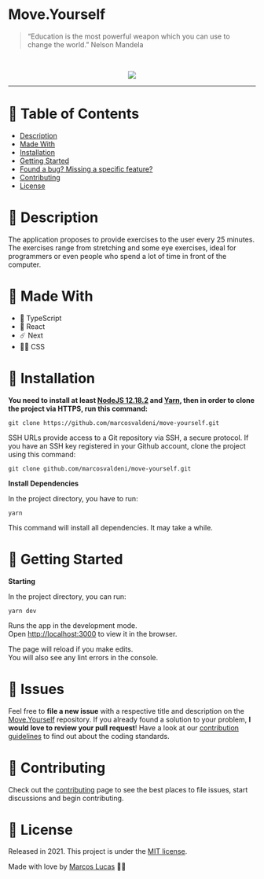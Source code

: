 # Move.Yourself

> “Education is the most powerful weapon which you can use to change the world.” Nelson Mandela

<br />
<p align="center"><img src=".github/portfolio.gif?raw=true"/></p>

---

# :pushpin: Table of Contents
* [Description](#memo-description)
* [Made With](#rocket-made-with)
* [Installation](#construction_worker-installation)
* [Getting Started](#runner-getting-started)
* [Found a bug? Missing a specific feature?](#bug-issues)
* [Contributing](#tada-contributing)
* [License](#closed_book-license)

# :memo: Description
The application proposes to provide exercises to the user every 25 minutes. The exercises range from stretching and some eye exercises, ideal for programmers or even people who spend a lot of time in front of the computer.

# :rocket: Made With

* 💠 TypeScript
* 💫 React
* ☄️ Next
* 💅🏻 CSS

# :construction_worker: Installation

**You need to install at least [NodeJS 12.18.2](https://nodejs.org/) and [Yarn](https://classic.yarnpkg.com/en/docs/install/), then in order to clone the project via HTTPS, run this command:**

```git clone https://github.com/marcosvaldeni/move-yourself.git```

SSH URLs provide access to a Git repository via SSH, a secure protocol. If you have an SSH key registered in your Github account, clone the project using this command:

```git clone github.com/marcosvaldeni/move-yourself.git```

**Install Dependencies**

In the project directory, you have to run:

`yarn`

This command will install all dependencies. It may take a while.

# :runner: Getting Started

**Starting**

In the project directory, you can run:

`yarn dev`

Runs the app in the development mode.\
Open [http://localhost:3000](http://localhost:3000) to view it in the browser.

The page will reload if you make edits.\
You will also see any lint errors in the console.

# :bug: Issues

Feel free to **file a new issue** with a respective title and description on the [Move.Yourself](https://github.com/marcosvaldeni/move-yourself/issues) repository. If you already found a solution to your problem, **I would love to review your pull request**! Have a look at our [contribution guidelines](https://github.com/marcosvaldeni/move-yourself/blob/master/CONTRIBUTING.md) to find out about the coding standards.

# :tada: Contributing

Check out the [contributing](https://github.com/marcosvaldeni/move-yourself/blob/master/CONTRIBUTING.md) page to see the best places to file issues, start discussions and begin contributing.

# :closed_book: License

Released in 2021.
This project is under the [MIT license](https://github.com/marcosvaldeni/move-yourself/blob/master/LICENSE).

Made with love by [Marcos Lucas](https://github.com/marcosvaldeni) 💚🚀